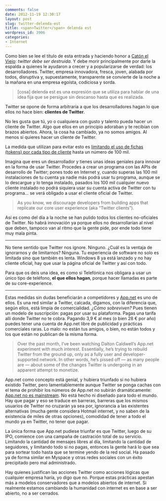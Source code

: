 ```yaml
---
comments: false
date: 2012-11-19 12:30:17
layout: post
slug: twitter-delenda-est
title: <span>Twitter</span> delenda est
wordpress_id: 3906
categories:
- Internet
---
```


Como bien se lee el título de esta entrada y haciendo honor a [Catón el Viejo](http://es.wikipedia.org/wiki/Catón_el_Viejo): _twitter debe ser destruida_. Y debe morir principalmente por darle la espalda a quienes le ayudaron a crecer y a popularizarse de verdad: los desarrolladores. Twitter, empresa innovadora, fresca, joven, alabada por todos, disruptiva y, supuestamente, transparente se convierte de la noche a la mañana en una empresa egoísta, codiciosa y sorda.





> 
  
> 
> [cosa] delenda est es una expresión que se utiliza para hablar de una idea fija que se persigue sin descanso hasta que es realizada.
> 
> 






Twitter se opone de forma arbitraria a que los desarrolladores hagan lo que ellos no hace bien: **clientes de Twitter**.





No les gusta que tú, yo o cualquiera con gusto y talento pueda hacer un cliente de Twitter. Algo que ellos en un principio adoraban y te recibían con brazos abiertos. Ahora, la cosa ha cambiado, ya no somos amigos. Al menos si quieres hacer un cliente de Twitter.





La medida que utilizan para evitar esto es [limitando el uso de fichas (tokens) por cada tipo de cliente](https://dev.twitter.com/blog/changes-coming-to-twitter-api) hasta un número de 100 mil.





Imagina que eres un desarrollador y tienes unas ideas geniales para innovar en la forma de usar Twitter. Procedes a crear un programa con las APIs de desarrollo de Twitter; pones todo en Internet y, cuando superas las 100 mil instalaciones de tu cuenta ya nadie más podrá usar tu programa, aunque se lo descargue y lo tenga instalado, pasados los 100 mil cualquier nuevo cliente instalado no podrá siquiera usar su cuenta activa de Twitter con tu programa… se verá obligado a usar el cliente oficial de Twitter.





> 
  
> 
> As you know, we discourage developers from building apps that replicate our core user experience (aka “Twitter clients”).
> 
> 






Así es como del día a la noche se han pulido todos los clientes no-oficiales de Twitter. No habrá innovación ya porque ellos no desarrollarían al nivel que deben, tampoco van al ritmo que la gente pide, por ende todo tiene muy mala pinta.





* * *





No tiene sentido que Twitter nos ignore. Ninguno. ¿Cuál es la ventaja de ignorarnos y de limitarnos? Ninguna. Tu experiencia de software no solo es limitada sino que también es lenta. Windows 8 ya está lanzado y no hay cliente oficial, hay que usar la página oficial de Twitter y así con todo.





Para que os deis una idea, es como si Telefónica nos obligara a usar un único tipo de teléfono, **el que ellos hagan**, porque hacer llamadas es parte de su core-experience.





* * *





Estas medidas sin dudas beneficiarán a competidores y [App.net](http://app.net) es uno de ellos. Es una red similar a Twitter, calcada, digamos, con la diferencia que, según ellos, está limpia de comercialidad. _¿Cómo sobreviven?_ Pues tienen un modelo de suscripción: pagas por usar su plataforma. Pagas una tarifa allí donde Twitter no te cobra. Pagando 3,9 € al mes (o bien 28 € por  año) puedes tener una cuenta de App.net libre de publicidad y prácticas comerciales raras. Lo malo: no están tus amigos, o bien, no están todos y los que están no publican de la misma forma.





> 
  
> 
> Over the past month, I’ve been watching Dalton Caldwell’s App.net experiment with much interest. Essentially, he’s trying to rebuild Twitter from the ground up, only as a fully user and developer-supported network. In other words, he’s pissed off — as many people are — about some of the changes Twitter is undergoing in an apparent attempt to monetize.
> 
> 






App.net como concepto está genial, y hubiera triunfado si no hubiera existido Twitter, pero lamentablemente aunque Twitter se ponga cachas con el tema de prohibir los números de App.net no subirán dramáticamente: [App.net no es mainstream](http://massivegreatness.com/walter-white). No está hecho ni diseñado para todo el mundo. Hay que pagar y eso se traduce en barreras, barreras que los mismos usuarios de Twitter no cruzarán ya sea por, ignorancia a las existentes alternativas (mucha gente considera Hotmail internet, y no saben de la existencia de miles de otras opciones), comodidad de tener a todo el mundo ya en Twitter, no tener que pagar.





La única forma que App.net pudiese triunfar es que Twitter, luego de su IPO, comience con una campaña de castración total de su servicio. Limitando la cantidad de mensajes libres al día, limitando la cantidad de seguidores, y limitando todo si no pagas, entonces la gente hará lo que sea para sortear todo hasta que se termine yendo de la red social. Ha pasado ya de forma similar en Myspace y otras redes sociales con un éxito precipitado pero mal administrado.





Hay quienes justifican las acciones Twitter como acciones lógicas que cualquier empresa haría, yo digo que no. Porque estas prácticas apestan más a modelos conservadores que a modelos abiertos de internet. Si realmente estamos cambiando la humanidad con internet es en base a ser abierto, no a ser cerrados.

